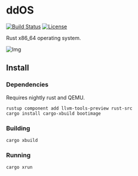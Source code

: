 # ddOS

[![Build Status](https://travis-ci.org/64/ddos.svg?branch=master)](https://travis-ci.org/64/ddos) [![License](https://img.shields.io/badge/license-GPLv3-blue.svg)](https://github.com/64/ddos/blob/master/LICENSE.md)

Rust x86\_64 operating system.

![Img](https://i.imgur.com/oDMVOUm.png)

## Install

### Dependencies

Requires nightly rust and QEMU.

```
rustup component add llvm-tools-preview rust-src
cargo install cargo-xbuild bootimage
```

### Building

```
cargo xbuild
```

### Running

```
cargo xrun
```
